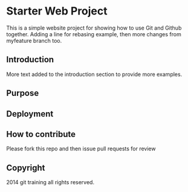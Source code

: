 # Starter Web Project

This is a simple website project for showing how to
use Git and Github together. Adding a line for rebasing example, then
more changes from myfeature branch too.

## Introduction

More text added to the introduction section
to provide more examples.

## Purpose

## Deployment

## How to contribute

Please fork this repo and then issue pull requests for review

## Copyright

2014 git training all rights reserved.
